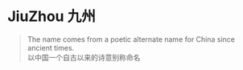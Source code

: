 # JiuZhou 九州

> The name comes from a poetic alternate name for China since ancient times.<br/>
> 以中国一个自古以来的诗意别称命名
